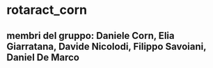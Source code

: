 # rotaract_corn
## membri del gruppo: Daniele Corn, Elia Giarratana, Davide Nicolodi, Filippo Savoiani, Daniel De Marco
